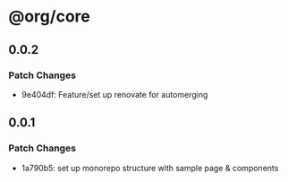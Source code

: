 # @org/core

## 0.0.2

### Patch Changes

- 9e404df: Feature/set up renovate for automerging

## 0.0.1

### Patch Changes

- 1a790b5: set up monorepo structure with sample page & components

